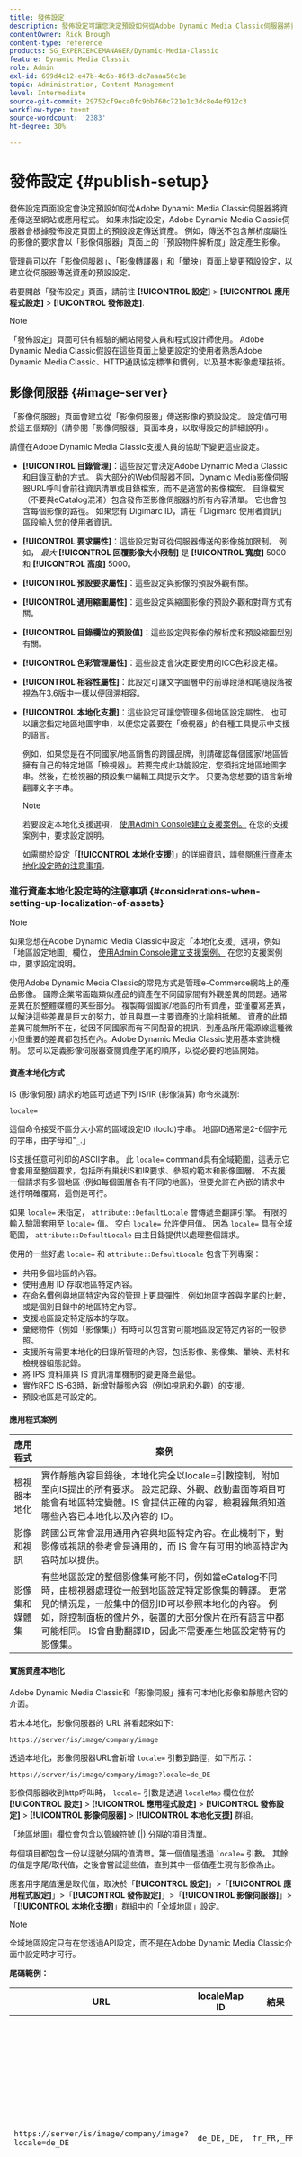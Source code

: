 ```yaml
---
title: 發佈設定
description: 發佈設定可讓您決定預設如何從Adobe Dynamic Media Classic伺服器將資產傳送到網站或應用程式。
contentOwner: Rick Brough
content-type: reference
products: SG_EXPERIENCEMANAGER/Dynamic-Media-Classic
feature: Dynamic Media Classic
role: Admin
exl-id: 699d4c12-e47b-4c6b-86f3-dc7aaaa56c1e
topic: Administration, Content Management
level: Intermediate
source-git-commit: 29752cf9eca0fc9bb760c721e1c3dc8e4ef912c3
workflow-type: tm+mt
source-wordcount: '2383'
ht-degree: 30%

---
```


# 發佈設定 {#publish-setup}

發佈設定頁面設定會決定預設如何從Adobe Dynamic Media Classic伺服器將資產傳送至網站或應用程式。 如果未指定設定，Adobe Dynamic Media Classic伺服器會根據發佈設定頁面上的預設設定傳送資產。 例如，傳送不包含解析度屬性的影像的要求會以「影像伺服器」頁面上的「預設物件解析度」設定產生影像。

管理員可以在「影像伺服器」、「影像轉譯器」和「暈映」頁面上變更預設設定，以建立從伺服器傳送資產的預設設定。

若要開啟「發佈設定」頁面，請前往 **[!UICONTROL 設定]** > **[!UICONTROL 應用程式設定]** > **[!UICONTROL 發佈設定]**.

>[!NOTE]
>
>「發佈設定」頁面可供有經驗的網站開發人員和程式設計師使用。 Adobe Dynamic Media Classic假設在這些頁面上變更設定的使用者熟悉Adobe Dynamic Media Classic、HTTP通訊協定標準和慣例，以及基本影像處理技術。

## 影像伺服器 {#image-server}

「影像伺服器」頁面會建立從「影像伺服器」傳送影像的預設設定。 設定值可用於這五個類別（請參閱「影像伺服器」頁面本身，以取得設定的詳細說明）。

請僅在Adobe Dynamic Media Classic支援人員的協助下變更這些設定。

* **[!UICONTROL 目錄管理]**：這些設定會決定Adobe Dynamic Media Classic和目錄互動的方式。 與大部分的Web伺服器不同，Dynamic Media影像伺服器URL呼叫會前往資訊清單或目錄檔案，而不是適當的影像檔案。 目錄檔案（不要與eCatalog混淆）包含發佈至影像伺服器的所有內容清單。 它也會包含每個影像的路徑。 如果您有 Digimarc ID，請在「Digimarc 使用者資訊」區段輸入您的使用者資訊。

* **[!UICONTROL 要求屬性]**：這些設定對可從伺服器傳送的影像施加限制。 例如， *最大* **[!UICONTROL 回覆影像大小限制]** 是 **[!UICONTROL 寬度]** 5000和 **[!UICONTROL 高度]** 5000。

* **[!UICONTROL 預設要求屬性]**：這些設定與影像的預設外觀有關。

* **[!UICONTROL 通用縮圖屬性]**：這些設定與縮圖影像的預設外觀和對齊方式有關。

* **[!UICONTROL 目錄欄位的預設值]**：這些設定與影像的解析度和預設縮圖型別有關。

* **[!UICONTROL 色彩管理屬性]**：這些設定會決定要使用的ICC色彩設定檔。

* **[!UICONTROL 相容性屬性]**：此設定可讓文字圖層中的前導段落和尾隨段落被視為在3.6版中一樣以便回溯相容。

* **[!UICONTROL 本地化支援]**：這些設定可讓您管理多個地區設定屬性。 也可以讓您指定地區地圖字串，以便您定義要在「檢視器」的各種工具提示中支援的語言。

  例如，如果您是在不同國家/地區銷售的跨國品牌，則請確認每個國家/地區皆擁有自己的特定地區「檢視器」。若要完成此功能設定，您須指定地區地圖字串。然後，在檢視器的預設集中編輯工具提示文字。 只要為您想要的語言新增翻譯文字字串。

  >[!NOTE]
  > 若要設定本地化支援選項， [使用Admin Console建立支援案例。](https://helpx.adobe.com/enterprise/using/support-for-experience-cloud.html) 在您的支援案例中，要求設定說明。

  如需關於設定「**[!UICONTROL 本地化支援]**」的詳細資訊，請參閱[進行資產本地化設定時的注意事項](publish-setup.md#considerations_when_setting_up_localization_of_assets)。

### 進行資產本地化設定時的注意事項 {#considerations-when-setting-up-localization-of-assets}

>[!NOTE]
>
>如果您想在Adobe Dynamic Media Classic中設定「本地化支援」選項，例如「地區設定地圖」欄位， [使用Admin Console建立支援案例。](https://helpx.adobe.com/enterprise/using/support-for-experience-cloud.html) 在您的支援案例中，要求設定說明。

使用Adobe Dynamic Media Classic的常見方式是管理e-Commerce網站上的產品影像。 國際企業常面臨類似產品的資產在不同國家間有外觀差異的問題。通常差異在於整體媒體的某些部分。 複製每個國家/地區的所有資產，並僅覆寫差異，以解決這些差異是巨大的努力，並且與單一主要資產的比喻相抵觸。 資產的此類差異可能無所不在，從因不同國家而有不同配音的視訊，到產品所用電源線這種微小但重要的差異都包括在內。Adobe Dynamic Media Classic使用基本查詢機制。 您可以定義影像伺服器查閱資產字尾的順序，以從必要的地區開始。

#### 資產本地化方式

IS (影像伺服) 請求的地區可透過下列 IS/IR (影像演算) 命令來識別:

`locale=`

這個命令接受不區分大小寫的區域設定ID (locId)字串。 地區ID通常是2-6個字元的字串，由字母和&quot;`_`.」

IS支援任意可列印的ASCII字串。 此 `locale=` command具有全域範圍，這表示它會套用至整個要求，包括所有巢狀IS和IR要求、參照的範本和影像圖層。 不支援一個請求有多個地區 (例如每個圖層各有不同的地區)。但要允許在內嵌的請求中進行明確覆寫，這倒是可行。

如果 `locale=` 未指定， `attribute::DefaultLocale` 會傳遞至翻譯引擎。 有限的輸入驗證套用至 `locale=` 值。 空白 `locale=` 允許使用值。 因為 `locale=` 具有全域範圍， `attribute::DefaultLocale` 由主目錄提供以處理整個請求。

使用的一些好處 `locale=` 和 `attribute::DefaultLocale` 包含下列專案：

* 共用多個地區的內容。
* 使用通用 ID 存取地區特定內容。
* 在命名慣例與地區特定內容的管理上更具彈性，例如地區字首與字尾的比較，或是個別目錄中的地區特定內容。
* 支援地區設定特定版本的存取。
* 彙總物件（例如「影像集」）有時可以包含對可能地區設定特定內容的一般參照。
* 支援所有需要本地化的目錄所管理的內容，包括影像、影像集、暈映、素材和檢視器組態記錄。
* 將 IPS 資料庫與 IS 資訊清單機制的變更降至最低。
* 實作RFC IS-63時，新增對靜態內容（例如視訊和外觀）的支援。
* 預設地區是可設定的。

#### 應用程式案例

| 應用程式 | 案例 |
| --- | --- |
| 檢視器本地化 | 實作靜態內容目錄後，本地化完全以locale=引數控制，附加至向IS提出的所有要求。 設定記錄、外觀、啟動畫面等項目可能會有地區特定變體。IS 會提供正確的內容，檢視器無須知道哪些內容已本地化以及內容的 ID。 |
| 影像和視訊 | 跨國公司常會混用通用內容與地區特定內容。在此機制下，對影像或視訊的參考會是通用的，而 IS 會在有可用的地區特定內容時加以提供。 |
| 影像集和媒體集 | 有些地區設定的整個影像集可能不同，例如當eCatalog不同時，由檢視器處理從一般到地區設定特定影像集的轉譯。 更常見的情況是，一般集中的個別ID可以參照本地化的內容。 例如，除控制面板的像片外，裝置的大部分像片在所有語言中都可能相同。 IS會自動翻譯ID，因此不需要產生地區設定特有的影像集。 |

#### 實施資產本地化

Adobe Dynamic Media Classic和「影像伺服」擁有可本地化影像和靜態內容的介面。

若未本地化，影像伺服器的 URL 將看起來如下:

`https://server/is/image/company/image`

透過本地化，影像伺服器URL會新增 `locale=` 引數到路徑，如下所示：

`https://server/is/image/company/image?locale=de_DE`

影像伺服器收到http呼叫時， `locale=` 引數是透過 `localeMap` 欄位位於 **[!UICONTROL 設定]** > **[!UICONTROL 應用程式設定]** > **[!UICONTROL 發佈設定]** > **[!UICONTROL 影像伺服器]** > **[!UICONTROL 本地化支援]** 群組。

「地區地圖」欄位會包含以管線符號 (|) 分隔的項目清單。

每個項目都包含一份以逗號分隔的值清單。第一個值是透過 `locale=` 引數。 其餘的值是字尾/取代值，之後會嘗試這些值，直到其中一個值產生現有影像為止。

應套用字尾值還是取代值，取決於「**[!UICONTROL 設定]**」>「**[!UICONTROL 應用程式設定]**」>「**[!UICONTROL 發佈設定]**」>「**[!UICONTROL 影像伺服器]**」>「**[!UICONTROL 本地化支援]**」群組中的「全域地區」設定。

>[!NOTE]
>
>全域地區設定只有在您透過API設定，而不是在Adobe Dynamic Media Classic介面中設定時才可行。

**尾碼範例：**

| URL | localeMap ID | 結果 | 附註 |
| --- | --- | --- | --- |
| `https://server/is/image/company/image?locale=de_DE` | `de_DE,_DE,` | `fr_FR,_FR,` | 請注意，其中並未定義 GlobalLocale。語言環境引數de_DE與 `localeMap`. 第一個對應值_DE會新增為資產image_DE的尾碼，並嘗試在影像伺服器上尋找該資產。 若在伺服器上找到，則會傳回。 否則，第二個值「」會作為尾碼，導致影像本身傳回。 |

**取代範例：**

| URL | `GlobalLocale` 和 `localeMap` ID | 結果 | 附註 |
| --- | --- | --- | --- |
| `https://server/is/image/company/image-main-01?locale=de_DE` | `GlobalLocale=mainlocaleMap -` <br><br/> `de_DE,de,main` | `fr_FR,fr,main` | 在上述取代範例中，GlobalLocale設定為main。 語言環境引數de_DE與 `localeMap`. 找到GlobalLocale子字串並取代為第一個對應值 `de` 在 `localeMap`： `image-de-01`. 若在影像伺服器上找到，則會傳回。 如果不適用，則會取代第二個值，而導致 `image-main-01`. |

如果 URL 中未定義地區，影像伺服器會使用 DefaultLocale，如果已定義，則會將該地區套用至 URL。

如果提供未知或空白的地區設定引數 `locale=`，然後 `localeMap` 會掃描「開頭為」的空白值。 為未知地區設定套用預設地區設定是很重要的事。

#### 關於defaultImage

影像伺服器會針對所請求的地區逐一嘗試各個選項。若找不到相符專案，區域設定選項會套用至defaultImage，並傳回相符版本。 因此，每個地區設定都必須包含影像的選項，但不進行本地化，或是在Adobe Dynamic Media Classic中提供本地化的defaultImage版本。

#### 尋找localeMap的案例

假設您要支援下列地區:

`en, en_us, en_uk, de, de_at, de_de, fr`

將這些地區設定對應到尾碼 `_E` （英文）， `_G` （德文）、和 `_F` （法文）。 在所有範例中，一般輸入影像ID為 `myImg`.

##### 尋找localeMap的標準行為

地區 ID 會對應至其對應的字尾。如果在目錄中找不到地區特定 ID，則會以通用 ID 嘗試。請注意對應至通用ID的空白locSuffix值。

`attribute::LocaleMap=en,_E,|en_us,_E,|en_uk,_E,|fr,_F,|de,_D,|de_at,_D,|de_de,_D,`

| 地區設定= | 要搜尋的輸出 ID |
| --- | --- |
| en， en_us， en_uk | 我的影像(_E)，我的影像 |
| de， de_de， de_at | myImg_D， myImg |
| fr | myImg_F， myImg |
| 所有其他 | ： |

##### 地區設定不明時尋找localeMap

您可以將不明的地區對應至特定 ID 或通用 ID。例如，您可以將未知的地區設定對應至英文ID，如果沒有的話，則對應至一般ID。

`attribute::LocaleMap=en,_E,|en_us,_E,|en_uk,_E,|fr,_F,|de,_D,|de_at,_D,|de_de,_D,|,_E,`

| 地區設定= | 要搜尋的輸出 ID |
| --- | --- |
| de， de_de， de_at | myImg_D， myImg |
| fr | myImg_F， myImg |
| 所有其他 | 我的影像(_E)，我的影像 |

您也可以具有專用的locSuffix （例如U），僅適用於未知的區域設定，如果沒有，則強制預設影像 `_U` 存在，如下所示：

`attribute::LocaleMap=en,_E,|en_us,_E,|en_uk,_E,|fr,_F,|de,_D,|de_at,_D,|de_de,_D,|,U`

或者，您可以直接對應至通用 ID，如下所示:

`attribute::LocaleMap=en,_E,|en_us,_E,|en_uk,_E,|fr,_F,|de,_D,|de_at,_D,|de_de,_D,|,`

##### 使用多階層查詢來尋找localeMap

我們常會需要將地區 (例如歐洲、中東與北美洲) 分組，以滿足地區性標準 (例如外觀)。您可以使用多層式查閱達到此效用。

例如，假設您想支援西方和中東使用的收藏集。 這兩個集合都以通用影像集合為基礎，增加或修改了一些影像。然後針對特定地區設定進一步調整這兩個集合。 例如， `m1, m2` 適用於兩種中東變體，以及 `w1, w2,` 和 `w3` 三種西方語言環境，除了共用的影像 `w1` 和 `w3`. 不明地區只會對應至通用集合，且無權存取地區特定影像。以下是地圖將看起來的樣子:

`attribute::LocaleMap=w1,-W,|w2,-W2,-W,|w3,-W,|m1,-M1,-M,|m2,-M2,-M,|,`

| 地區設定= | 要搜尋的輸出 ID |
| --- | --- |
| w1， w3 | 我的影像 — W、我的影像 |
| w2 | myImg-W2、myImg-W、myImg |
| m1 | myImg-M1、myImg-M、myImg |
| m2 | myImg-M2、myImg-M、myImg |
| 所有其他 | mylmg |

##### 透過搜尋特定ID來尋找localeMap

有些影像命名慣例不支援一般影像ID。 請求中的通用 ID 必須對應至目錄中的特定 ID。但在某些情況下，確切的特定ID會不明。

以第一個範例為基礎，所有語言的影像都可以有尾碼 `_1`， `_2`，或 `_3`. 法語地區設定的特定影像可以有尾碼 `_22` 或 `_23` 尾碼。 而德國地區設定的特定影像可以有尾碼 `_470` 或 `_480`.

`attribute::LocaleMap=,_1,_2,_3|fr,_22,_23,_1,_2,_3|de,_470,_480,_1,_2,_3|de_at,_470,_480,_1,_2,_3|de_de,_470,_480,_1,_2,_3`

| 地區設定= | 要搜尋的輸出 ID |
| --- | --- |
| fr | myImg_22, myImg_23, myImg_1, myImg_2, myImg_3 |
| de， de_at， de_de | myImg_470, myImg_480, myImg_1, myImg_2,myImg_3 |
| 所有其他 | myImg_1, myImg_2, myImg_3 |

##### 實作本地化支援時的重要考量

* 本地化限用於以 ID 為基礎的資產呼叫，而無法用於以路徑為基礎的資產呼叫。因此，在呼叫具有地區設定的視訊時，必須以 company/assetID 的形式呼叫，而不是以視訊的完整路徑。您無法使用 `RTMP` ，因為此方法僅適用於以路徑為基礎的視訊呼叫。
* 如果 localeMap 作用中，您就無法使用包含單一視訊的混合媒體集，否則對該媒體集之內容的呼叫將會失敗。若要解決此問題，您可以將單一視訊新增到最適化視訊集。 接著，將最適化視訊集增加至混合媒體集。
* 有些請求並不會本地化，例如最適化視訊集之內容的請求。因此，如果您打算將自我調整視訊集與本地化搭配使用，請將自我調整視訊集放置在混合媒體集中。 然後，將集合呼叫至混合媒體檢視器，並使用 `locale=` 引數。

## 影像演算 {#image-renderer}

「影像轉譯器」頁面會建立從影像轉譯伺服器傳送影像集的預設設定。 設定值可用於這五個類別（請參閱「影像伺服器」頁面本身，以取得設定的詳細說明）：

* **[!UICONTROL 目錄管理]**：這些設定會決定Adobe Dynamic Media Classic和目錄檔案的互動方式。 Adobe Dynamic Media Classic轉譯器伺服器URL會呼叫目錄，然後呼叫從伺服器傳送影像。 請僅在Adobe Dynamic Media Classic支援人員的協助下變更這些設定。

* **[!UICONTROL 工作階段屬性]**：這些設定會建立錯誤引數、相對影像URL的URL，以及是否允許物件重疊。

* **[!UICONTROL 預設材質屬性]**：這些設定會建立影像的預設解析度和銳利化設定。

* **[!UICONTROL 回應影像屬性]**：這些設定與影像的預設外觀有關。

* **[!UICONTROL 色彩管理屬性]**：這些設定與影像的預設顏色設定相關。

## 暈映 {#vignette}

「暈映」頁面提供建立暈映預設外觀的設定值（請參閱頁面本身以取得選項的詳細說明）。
